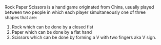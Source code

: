 Rock Paper Scissors is a hand game originated from China, usually played between two people in which each player simultaneously one of three shapes that are:
1) Rock which can be done by a closed fist
2) Paper which can be done by a flat hand
3) Scissors which can be done by forming a V with two fingers aka V sign.
